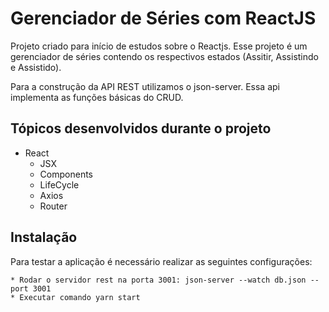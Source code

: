 # Gerenciador de Séries com ReactJS

Projeto criado para início de estudos sobre o Reactjs. Esse projeto é um gerenciador de séries contendo os respectivos estados (Assitir, Assistindo e Assistido).

Para a construção da API REST utilizamos o json-server. Essa api implementa as funções básicas do CRUD.

## Tópicos desenvolvidos durante o projeto

* React
    * JSX
    * Components
    * LifeCycle
    * Axios
    * Router

## Instalação

Para testar a aplicação é necessário realizar as seguintes configurações:

    * Rodar o servidor rest na porta 3001: json-server --watch db.json --port 3001
    * Executar comando yarn start



